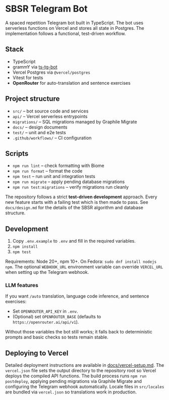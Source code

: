 # SBSR Telegram Bot

A spaced repetition Telegram bot built in TypeScript. The bot uses serverless functions on Vercel and stores all state in Postgres. The implementation follows a functional, test-driven workflow.

## Stack

* TypeScript
* grammY via [ts-tg-bot](https://github.com/ExposedCat/ts-tg-bot)
* Vercel Postgres via `@vercel/postgres`
* Vitest for tests
* **OpenRouter** for auto-translation and sentence exercises

## Project structure

* `src/` – bot source code and services
* `api/` – Vercel serverless entrypoints
* `migrations/` – SQL migrations managed by Graphile Migrate
* `docs/` – design documents
* `test/` – unit and e2e tests
* `.github/workflows/` – CI configuration

## Scripts

* `npm run lint` – check formatting with Biome
* `npm run format` – format the code
* `npm test` – run unit and integration tests
* `npm run migrate` – apply pending database migrations
* `npm run test:migrations` – verify migrations run cleanly

The repository follows a strict **test-driven development** approach. Every new feature starts with a failing test which is then made to pass. See `docs/design.md` for the details of the SBSR algorithm and database structure.

## Development

1. Copy `.env.example` to `.env` and fill in the required variables.
2. `npm install`
3. `npm test`

Requirements: Node 20+, npm 10+. On Fedora: `sudo dnf install nodejs npm`.
The optional `WEBHOOK_URL` environment variable can override `VERCEL_URL` when setting up the Telegram webhook.

### LLM features

If you want `/auto` translation, language code inference, and sentence exercises:

* Set `OPENROUTER_API_KEY` in `.env`.
* (Optional) set `OPENROUTER_BASE` (defaults to `https://openrouter.ai/api/v1`).

Without those variables the bot still works; it falls back to deterministic prompts and basic checks so tests remain stable.

## Deploying to Vercel

Detailed deployment instructions are available in
[docs/vercel-setup.md](docs/vercel-setup.md). The `vercel.json` file
sets the output directory to the repository root so Vercel deploys the
compiled API functions. The build process runs `npm run postdeploy`, applying pending migrations via Graphile Migrate and configuring the Telegram webhook automatically. Locale files in `src/locales` are bundled via
`vercel.json` so translations work in production.
